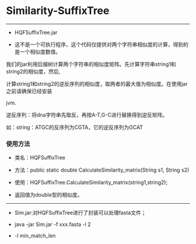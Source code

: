 # Similarity-SuffixTree
************
* HQFSuffixTree.jar

* 这不是一个可执行程序，这个代码仅提供对两个字符串相似度的计算，得到的是一个相似度数值。

我们的jar利用后缀树计算两个字符串的相似度矩阵。先计算字符串string1和string2的相似度，然后,

计算string1和string2的逆反序列的相似度，取两者的最大值为相似度。在使用jar之前请确保已经安装

jvm. 

逆反序列：将dna字符串先取反，再按A-T,G-C进行替换得到逆反矩阵。

如：string：ATGC的反序列为CGTA，它的逆反序列为GCAT 

### 使用方法

* 类名：HQFSuffixTree 


* 方法：public static double CalculateSimilarity_matrix(String s1, String s2) 


* 使用：HQFSuffixTree.CalculateSimilarity_matrix(string1,string2); 


* 返回值为double型的相似度。 

*************

* Sim.jar:对HQFSuffixTree进行了封装可以处理fasta文件；

* java -jar Sim.jar -f xxx.fasta -l 2

* -l min_match_len
